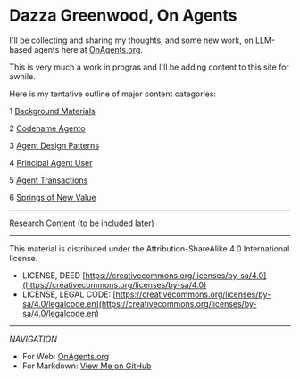 # Dazza Greenwood, On Agents

I'll be collecting and sharing my thoughts, and some new work, on LLM-based agents here at [OnAgents.org](https://onagents.org). 

This is very much a work in progras and I'll be adding content to this site for awhile.

Here is my tentative outline of major content categories:

1 [Background Materials](background/)

2 [Codename Agento](agento/)

3 [Agent Design Patterns](patterns/)

4 [Principal Agent User](principles/)

5 [Agent Transactions](transactions/)

6 [Springs of New Value](genspring/)


--------------------

Research Content (to be included later)

_____

This material is distributed under the Attribution-ShareAlike 4.0 International license.

* LICENSE, DEED [https://creativecommons.org/licenses/by-sa/4.0](https://creativecommons.org/licenses/by-sa/4.0)
* LICENSE, LEGAL CODE: [https://creativecommons.org/licenses/by-sa/4.0/legalcode.en](https://creativecommons.org/licenses/by-sa/4.0/legalcode.en)

------

*NAVIGATION*

* For Web: [OnAgents.org](https://onagents.org)
* For Markdown: [View Me on GitHub](https://github.com/dazzaji/onagents/tree/main/docs)
